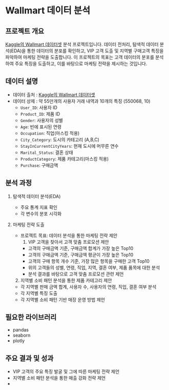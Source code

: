 # Wallmart 데이터 분석

## 프로젝트 개요
[Kaggle의 Wallmart 데이터셋](https://www.kaggle.com/datasets/devarajv88/walmart-sales-dataset) 분석 프로젝트입니다. 데이터 전처리, 탐색적 데이터 분석(EDA)을 통한 데이터의 분포를 확인하고, VIP 고객 도출 및 지역별 구매고객 특징을 파악하여 마케팅 전략을 도출합니다. 
이 프로젝트의 목표는 고객 데이터의 분포를 분석하여 주요 특징을 도출하고, 이를 바탕으로 마케팅 전략을 제시하는 것입니다. 

## 데이터 설명
- 데이터 출처 : [Kaggle의 Wallmart 데이터셋](https://www.kaggle.com/datasets/devarajv88/walmart-sales-dataset) 
- 데이터 상제 : 약 55만개의 사용자 거래 내역과 10개의 특징 (550068, 10)
  - `User_ID`: 사용자 ID
  - `Product_ID`: 제품 ID
  - `Gender`: 사용자의 성별
  - `Age`: 빈에 표시된 연령
  - `Occupation`: 직업(마스킹 적용)
  - `City_Category`: 도시의 카테고리 (A,B,C)
  - `StayInCurrentCityYears`: 현재 도시에 머무른 연수
  - `Marital_Status`: 결혼 상태
  - `ProductCategory`: 제품 카테고리(마스킹 적용)
  - `Purchase`: 구매금액

## 분석 과정
1. 탐색적 데이터 분석(EDA)
     - 주요 통계 지표 확인
     - 각 변수의 분포 시각화
2. 마케팅 전략 도출
   - 프로젝트 목표: 데이터 분석을 통한 마케팅 전략 제안
     1) VIP 고객을 찾아서 고객 맞춤 프로모션 제안
      - 고객의 구매금액 기준, 구매금액 합계가 가장 높은 Top10
      - 고객의 구매금액 기준, 구매금액 평균이 가장 높은 Top10
      - 고객의 구매 항목 개수 기준, 가장 많은 항목을 구매한 고객 Top10
      - 위의 고객들의 성별, 연령, 직업, 지역, 결혼 여부, 제품 품목에 대한 분석
      - 분석 결과를 바탕으로 고객 맞춤 프로모션 관련 제언

    2) 지역별 소비 패턴 분석을 통한 제품 카테고리 제안
      - 각 지역별 판매 금액 합계, 사용자 수, 사용자의 연령, 직업, 결혼 여부 분석
      - 각 지역별 특징 도출
      - 각 지역별 소비 패턴 기반 매장 운영 방법 제언

## 필요한 라이브러리
- pandas
- seaborn
- plotly

## 주요 결과 및 성과
- VIP 고객의 주요 특징 발굴 및 그에 따른 마케팅 전략 제언
- 지역별 소비 패턴 분석을 통한 매출 강화 전략 제언
- 

